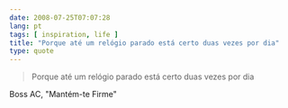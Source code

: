 ```yaml
---
date: 2008-07-25T07:07:28
lang: pt
tags: [ inspiration, life ]
title: "Porque até um relógio parado está certo duas vezes por dia"
type: quote
---
```


> Porque até um relógio parado está certo duas vezes por dia

Boss AC, "Mantém-te Firme"


